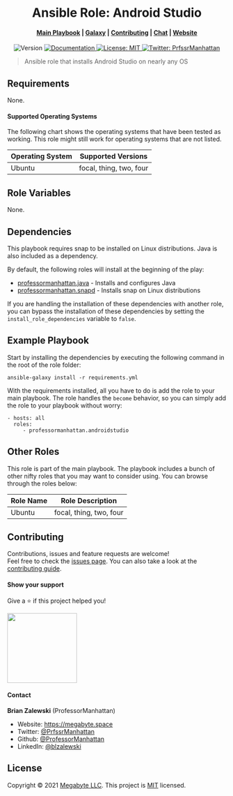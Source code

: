 <h1 align="center">Ansible Role: Android Studio</h1>
<div align="center">
  <h4>
    <a href="https://ecosystem">Main Playbook</a>
    <span> | </span>
    <a href="https://galaxy">Galaxy</a>
    <span> | </span>
    <a href="https://contrib">Contributing</a>
    <span> | </span>
    <a href="https://chat">Chat</a>
    <span> | </span>
    <a href="https://megabyte.space">Website</a>
  </h4>
</div>
<p style="text-align:center;">
  <img alt="Version" src="https://img.shields.io/badge/version-1.0.0-blue.svg?cacheSeconds=2592000" />
  <a href="https://docs.megabyte.space/androidstudio" target="_blank">
    <img alt="Documentation" src="https://img.shields.io/badge/documentation-yes-brightgreen.svg" />
  </a>
  <a href="https://gitlab.com/megabyte-space/ansible-roles/androidstudio/-/raw/master/LICENSE" target="_blank">
    <img alt="License: MIT" src="https://img.shields.io/badge/License-MIT-yellow.svg" />
  </a>
  <a href="https://twitter.com/PrfssrManhattan" target="_blank">
    <img alt="Twitter: PrfssrManhattan" src="https://img.shields.io/twitter/follow/PrfssrManhattan.svg?style=social" />
  </a>
</p>

> Ansible role that installs Android Studio on nearly any OS

## Requirements

None.

#### Supported Operating Systems

The following chart shows the operating systems that have been tested as working. This role might still work for operating systems that are not listed.

| Operating System | Supported Versions |
| ---------------- | --------------- |
| Ubuntu | focal, thing, two, four |

## Role Variables

None.

## Dependencies

This playbook requires snap to be installed on Linux distributions. Java is also included as a dependency.

By default, the following roles will install at the beginning of the play:

* [professormanhattan.java](https://gitlab.com/megabyte-space/ansible-roles/java) - Installs and configures Java
* [professormanhattan.snapd](https://gitlab.com/megabyte-space/ansible-roles/snapd) - Installs snap on Linux distributions

If you are handling the installation of these dependencies with another role, you can bypass the installation of these dependencies by setting the `install_role_dependencies` variable to `false`.

## Example Playbook

Start by installing the dependencies by executing the following command in the root of the role folder:

```
ansible-galaxy install -r requirements.yml
```

With the requirements installed, all you have to do is add the role to your main playbook. The role handles the `become` behavior, so you can simply add the role to your playbook without worry:

    - hosts: all
      roles:
         - professormanhattan.androidstudio

## Other Roles

This role is part of the main playbook. The playbook includes a bunch of other nifty roles that you may want to consider using. You can browse through the roles below:

| Role Name | Role Description |
| ---------------- | --------------- |
| Ubuntu | focal, thing, two, four |

## Contributing

Contributions, issues and feature requests are welcome!<br />Feel free to check the [issues page](https://gitlab.com/megabyte-space/ansible-roles/androidstudio/-/issues). You can also take a look at the [contributing guide](https://gitlab.com/megabyte-space/ansible-roles/androidstudio/-/raw/master/CONTRIBUTING.md).

#### Show your support

Give a ⭐️ if this project helped you!

<a href="https://www.patreon.com/ProfessorManhattan">
  <img src="https://c5.patreon.com/external/logo/become_a_patron_button@2x.png" width="160">
</a>

#### Contact

**Brian Zalewski** (ProfessorManhattan)

* Website: https://megabyte.space
* Twitter: [@PrfssrManhattan](https://twitter.com/PrfssrManhattan)
* Github: [@ProfessorManhattan](https://github.com/ProfessorManhattan)
* LinkedIn: [@blzalewski](https://linkedin.com/in/blzalewski)

## License

Copyright © 2021 [Megabyte LLC](https://megabyte.space). This project is [MIT](https://gitlab.com/megabyte-space/ansible-roles/androidstudio/-/raw/master/LICENSE) licensed.